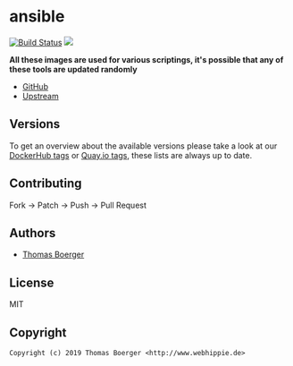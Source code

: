 # ansible

[![Build Status](https://cloud.drone.io/api/badges/toolhippie/ansible/status.svg)](https://cloud.drone.io/toolhippie/ansible)
[![](https://images.microbadger.com/badges/image/toolhippie/ansible:latest.svg)](https://microbadger.com/images/toolhippie/ansible:latest "Get your own image badge on microbadger.com")

**All these images are used for various scriptings, it's possible that any of these tools are updated randomly**

* [GitHub](https://github.com/toolhippie/ansible)
* [Upstream](https://github.com/ansible/ansible)

## Versions

To get an overview about the available versions please take a look at our [DockerHub tags](https://hub.docker.com/r/toolhippie/ansible/tags/) or [Quay.io tags](https://quay.io/repository/toolhippie/ansible?tab=tags), these lists are always up to date.

## Contributing

Fork -> Patch -> Push -> Pull Request

## Authors

* [Thomas Boerger](https://github.com/tboerger)

## License

MIT

## Copyright

```
Copyright (c) 2019 Thomas Boerger <http://www.webhippie.de>
```
